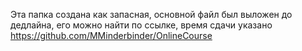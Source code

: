 Эта папка создана как запасная, основной файл был выложен до дедлайна, его можно найти по ссылке, время сдачи указано
https://github.com/MMinderbinder/OnlineCourse
